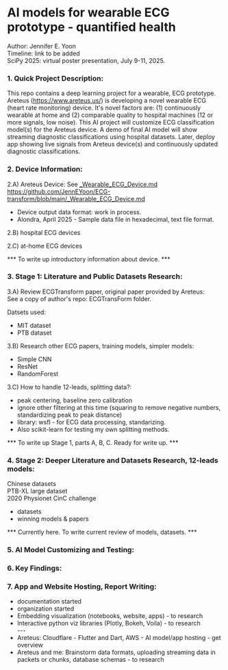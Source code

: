 # AI models for wearable ECG prototype - quantified health

Author: Jennifer E. Yoon   
Timeline: link to be added  
SciPy 2025: virtual poster presentation, July 9-11, 2025.  

### 1. Quick Project Description:  

This repo contains a deep learning project for a wearable, ECG prototype.   
Areteus (https://www.areteus.us/) is developing a novel wearable ECG (heart rate monitoring) device. It's novel factors are: (1) continuously wearable at home and (2) comparable quality to hospital machines (12 or more signals, low noise). This AI project will customize ECG classification model(s) for the Areteus device. A demo of final AI model will show streaming diagnostic classifications using hospital datasets. Later, deploy app showing live signals from Areteus device(s) and continuously updated diagnostic classifications.  

### 2. Device Information:  

2.A) Areteus Device: See <a href="https://github.com/JennEYoon/ECG-transform/blob/main/_Wearable_ECG_Device.md" >_Wearable_ECG_Device.md</a>  
https://github.com/JennEYoon/ECG-transform/blob/main/_Wearable_ECG_Device.md

 * Device output data format: work in process.  
 * Alondra, April 2025 - Sample data file in hexadecimal, text file format.
   
2.B) hospital ECG devices  

2.C) at-home ECG devices  

 *** To write up introductory information about device. ***   

### 3. Stage 1: Literature and Public Datasets Research:  

3.A) Review ECGTransform paper, original paper provided by Areteus:  
See a copy of author's repo: ECGTransForm folder.  

Datsets used:  
 * MIT dataset
 * PTB dataset

3.B) Research other ECG papers, training models, simpler models:    
 * Simple CNN
 * ResNet
 * RandomForest   

3.C) How to handle 12-leads, splitting data?: 
 * peak centering, baseline zero calibration  
 * ignore other filtering at this time (squaring to remove negative numbers, standardizing peak to peak distance)
 * library: wsfl - for ECG data processing, standarizing.
 * Also scikit-learn for testing my own splitting methods.   

 *** To write up Stage 1, parts A, B, C. Ready for write up. ***   

### 4. Stage 2: Deeper Literature and Datasets Research, 12-leads models:  
Chinese datasets  
PTB-XL large dataset  
2020 Physionet CinC challenge 
 - datasets 
 - winning models & papers

 *** Currently here. To write current review of models, datasets. ***    

### 5. AI Model Customizing and Testing:    


### 6. Key Findings:  


### 7. App and Website Hosting, Report Writing:  

* documentation started
* organization started
* Embedding visualization (notebooks, website, apps) - to research  
* Interactive python viz libraries (Plotly, Bokeh, Voila) - to research  
  \-\-\-  
* Areteus: Cloudflare - Flutter and Dart, AWS - AI model/app hosting - get overview   
* Areteus and me: Brainstorm data formats, uploading streaming data in packets or chunks, database schemas - to research

